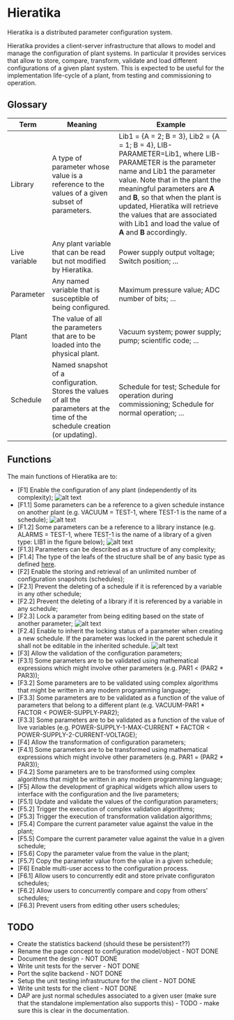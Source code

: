 # Hieratika

Hieratika is a distributed parameter configuration system.

Hieratika provides a client-server infrastructure that allows to model and manage the configuration of plant systems. In particular it provides services that allow to store, compare, transform, validate and load different configurations of a given plant system. This is expected to be useful for the implementation life-cycle of a plant, from testing and commissioning to operation.    

## Glossary

| Term | Meaning | Example |
| ---- | ------- | ------- |
| Library | A type of parameter whose value is a reference to the values of a given subset of parameters. | Lib1 = {A = 2; B = 3}, Lib2 = {A = 1; B = 4}, LIB-PARAMETER=Lib1, where LIB-PARAMETER is the parameter name and Lib1 the parameter value. Note that in the plant the meaningful parameters are **A** and **B**, so that when the plant is updated, Hieratika will retrieve the values that are associated with Lib1 and load the value of **A** and **B** accordingly. |
| Live variable | Any plant variable that can be read but not modified by Hieratika. | Power supply output voltage; Switch position; ... | 
| Parameter | Any named variable that is susceptible of being configured. | Maximum pressure value; ADC number of bits; ... |
| Plant | The value of all the parameters that are to be loaded into the physical plant. | Vacuum system; power supply; pump; scientific code; ... |
| Schedule | Named snapshot of a configuration. Stores the values of all the parameters at the time of the schedule creation (or updating). | Schedule for test; Schedule for operation during commissioning; Schedule for normal operation; ... |

## Functions

The main functions of Hieratika are to:
* \[F1\] Enable the configuration of any plant (independently of its complexity);
![alt text](docs/images/concepts-3.png "Hieratika concepts.")
* \[F1.1\] Some parameters can be a reference to a given schedule instance on another plant (e.g. VACUUM = TEST-1, where TEST-1 is the name of a schedule);
![alt text](docs/images/concepts-4.png "Hieratika concepts. Schedule linking.")
* \[F1.2\] Some parameters can be a reference to a library instance (e.g. ALARMS = TEST-1, where TEST-1 is the name of a library of a given type: LIB1 in the figure below);
![alt text](docs/images/concepts-5.png "Hieratika concepts. Library links.")
* \[F1.3\] Parameters can be described as a structure of any complexity;
* \[F1.4\] The type of the leafs of the structure shall be of any basic type as defined [here](server/hieratika/variable.py).
* \[F2\] Enable the storing and retrieval of an unlimited number of configuration snapshots (schedules);
* \[F2.1\] Prevent the deleting of a schedule if it is referenced by a variable in any other schedule;
* \[F2.2\] Prevent the deleting of a library if it is referenced by a variable in any schedule;
* \[F2.3\] Lock a parameter from being editing based on the state of another parameter;
![alt text](docs/images/concepts-6.png "Hieratika concepts. Parameter locking.")
* \[F2.4\] Enable to inherit the locking status of a parameter when creating a new schedule. If the parameter was locked in the parent schedule it shall not be editable in the inherited schedule.
![alt text](docs/images/concepts-7.png "Hieratika concepts. Parameter locking inheritance.")
* \[F3\] Allow the validation of the configuration parameters;
* \[F3.1\] Some parameters are to be validated using mathematical expressions which might involve other parameters (e.g. PAR1 < (PAR2 * PAR3));
* \[F3.2\] Some parameters are to be validated using complex algorithms that might be written in any modern programming language;
* \[F3.3\] Some parameters are to be validated as a function of the value of parameters that belong to a different plant (e.g. VACUUM-PAR1 * FACTOR < POWER-SUPPLY-PAR2);
* \[F3.3\] Some parameters are to be validated as a function of the value of live variables (e.g. POWER-SUPPLY-1-MAX-CURRENT * FACTOR < POWER-SUPPLY-2-CURRENT-VOLTAGE);
* \[F4\] Allow the transformation of configuration parameters;
* \[F4.1\] Some parameters are to be transformed using mathematical expressions which might involve other parameters (e.g. PAR1 = (PAR2 * PAR3));
* \[F4.2\] Some parameters are to be transformed using complex algorithms that might be written in any modern programming language;
* \[F5\] Allow the development of graphical widgets which allow users to interface with the configuration and the live parameters;
* \[F5.1\] Update and validate the values of the configuration parameters;
* \[F5.2\] Trigger the execution of complex validation algorithms;
* \[F5.3\] Trigger the execution of transformation validation algorithms;
* \[F5.4\] Compare the current parameter value against the value in the plant;
* \[F5.5\] Compare the current parameter value against the value in a given schedule;
* \[F5.6\] Copy the parameter value from the value in the plant;
* \[F5.7\] Copy the parameter value from the value in a given schedule;
* \[F6\] Enable multi-user access to the configuration process. 
* \[F6.1\] Allow users to concurrently edit and store private configuraton schedules;
* \[F6.2\] Allow users to concurrently compare and copy from others' schedules;
* \[F6.3\] Prevent users from editing other users schedules;


## TODO
-   Create the statistics backend (should these be persistent??)
-   Rename the page concept to configuration model/object - NOT DONE
-   Document the design - NOT DONE
-   Write unit tests for the server - NOT DONE
-   Port the sqlite backend - NOT DONE
-   Setup the unit testing infrastructure for the client - NOT DONE
-   Write unit tests for the client - NOT DONE
-   DAP are just normal schedules associated to a given user (make sure that the standalone implementation also supports this) - TODO - make sure this is clear in the documentation.
